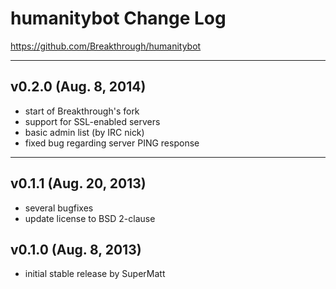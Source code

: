 
humanitybot Change Log
======================

https://github.com/Breakthrough/humanitybot

-----------

v0.2.0 (Aug. 8, 2014)
---------------------
 - start of Breakthrough's fork
 - support for SSL-enabled servers
 - basic admin list (by IRC nick)
 - fixed bug regarding server PING response

-----------

v0.1.1 (Aug. 20, 2013)
---------------------
 - several bugfixes
 - update license to BSD 2-clause

v0.1.0 (Aug. 8, 2013)
---------------------
 - initial stable release by SuperMatt
